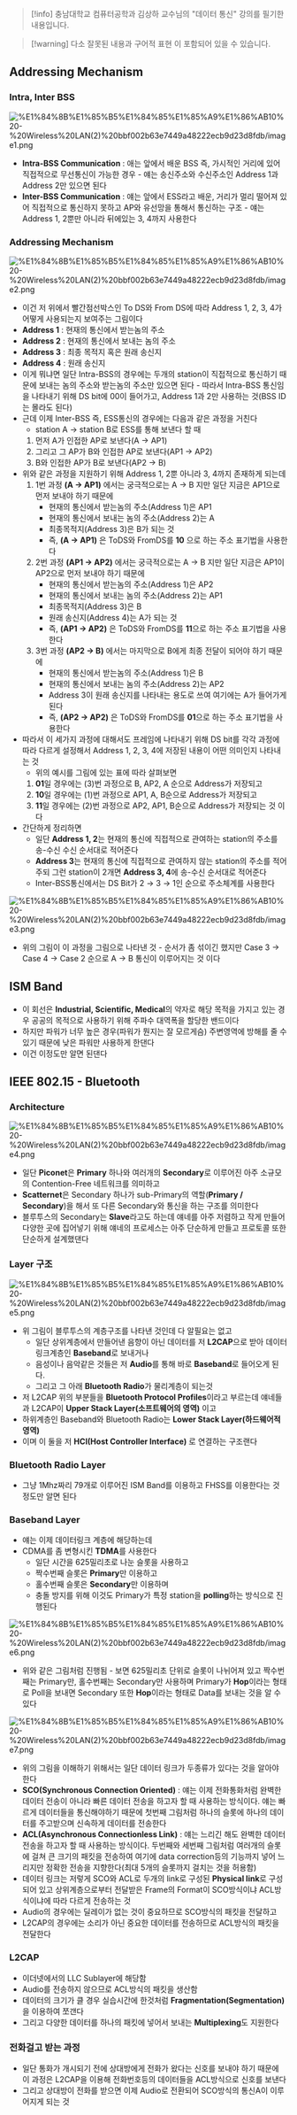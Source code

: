 > [!info] 충남대학교 컴퓨터공학과 김상하 교수님의 "데이터 통신" 강의를 필기한 내용입니다.

> [!warning] 다소 잘못된 내용과 구어적 표현 이 포함되어 있을 수 있습니다.

## Addressing Mechanism

### Intra, Inter BSS

![%E1%84%8B%E1%85%B5%E1%84%85%E1%85%A9%E1%86%AB10%20-%20Wireless%20LAN(2)%20bbf002b63e7449a48222ecb9d23d8fdb/image1.png](botanicals/network/originals/datacommunication.spring.2021.cse.cnu.ac.kr/images/10_bbf002b63e7449a48222ecb9d23d8fdb/image1.png)

- **Intra-BSS Communication** : 애는 앞에서 배운 BSS 즉, 가시적인 거리에 있어 직접적으로 무선통신이 가능한 경우 - 얘는 송신주소와 수신주소인 Address 1과 Address 2만 있으면 된다
- **Inter-BSS Communication** : 얘는 앞에서 ESS라고 배운, 거리가 멀리 떨어져 있어 직접적으로 통신하지 못하고 AP와 유선망을 통해서 통신하는 구조 - 얘는 Address 1, 2뿐만 아니라 뒤에있는 3, 4까지 사용한다

### Addressing Mechanism

![%E1%84%8B%E1%85%B5%E1%84%85%E1%85%A9%E1%86%AB10%20-%20Wireless%20LAN(2)%20bbf002b63e7449a48222ecb9d23d8fdb/image2.png](botanicals/network/originals/datacommunication.spring.2021.cse.cnu.ac.kr/images/10_bbf002b63e7449a48222ecb9d23d8fdb/image2.png)

- 이건 저 위에서 빨간점선박스인 To DS와 From DS에 따라 Address 1, 2, 3, 4가 어떻게 사용되는지 보여주는 그림이다
- **Address 1** : 현재의 통신에서 받는놈의 주소
- **Address 2** : 현재의 통신에서 보내는 놈의 주소
- **Address 3** : 최종 목적지 혹은 원래 송신지
- **Address 4** : 원래 송신지
- 이게 뭐냐면 일단 Intra-BSS의 경우에는 두개의 station이 직접적으로 통신하기 때문에 보내는 놈의 주소와 받는놈의 주소만 있으면 된다 - 따라서 Intra-BSS 통신임을 나타내기 위해 DS bit에 00이 들어가고, Address 1과 2만 사용하는 것(BSS ID는 몰라도 된다)
- 근데 이제 Inter-BSS 즉, ESS통신의 경우에는 다음과 같은 과정을 거친다
	- station A → station B로 ESS를 통해 보낸다 할 때
	1. 먼저 A가 인접한 AP로 보낸다(A → AP1)
	2. 그리고 그 AP가 B와 인접한 AP로 보낸다(AP1 → AP2)
	3. B와 인접한 AP가 B로 보낸다(AP2 → B)
- 위와 같은 과정을 지원하기 위해 Address 1, 2뿐 아니라 3, 4까지 존재하게 되는데
	1. 1번 과정 **(A → AP1)** 에서는 궁극적으로는 A → B 지만 일단 지금은 AP1으로 먼저 보내야 하기 때문에
		- 현재의 통신에서 받는놈의 주소(Address 1)은 AP1
		- 현재의 통신에서 보내는 놈의 주소(Address 2)는 A
		- 최종목적지(Address 3)은 B가 되는 것
		- 즉, **(A → AP1)** 은 ToDS와 FromDS를 **10** 으로 하는 주소 표기법을 사용한다
	2. 2번 과정 **(AP1 → AP2)** 에서는 궁극적으로는 A → B 지만 일단 지금은 AP1이 AP2으로 먼저 보내야 하기 때문에
		- 현재의 통신에서 받는놈의 주소(Address 1)은 AP2
		- 현재의 통신에서 보내는 놈의 주소(Address 2)는 AP1
		- 최종목적지(Address 3)은 B
		- 원래 송신지(Address 4)는 A가 되는 것
		- 즉, **(AP1 → AP2)** 은 ToDS와 FromDS를 **11**으로 하는 주소 표기법을 사용한다
	3. 3번 과정 **(AP2 → B)** 에서는 마지막으로 B에게 최종 전달이 되어야 하기 때문에
		- 현재의 통신에서 받는놈의 주소(Address 1)은 B
		- 현재의 통신에서 보내는 놈의 주소(Address 2)는 AP2
		- Address 3이 원래 송신지를 나타내는 용도로 쓰여 여기에는 A가 들어가게 된다
		- 즉, **(AP2 → AP2)** 은 ToDS와 FromDS를 **01**으로 하는 주소 표기법을 사용한다
- 따라서 이 세가지 과정에 대해서도 프레임에 나타내기 위해 DS bit를 각각 과정에 따라 다르게 설정해서 Address 1, 2, 3, 4에 저장된 내용이 어떤 의미인지 나타내는 것
	- 위의 예시를 그림에 있는 표에 따라 살펴보면
	1. **01**일 경우에는 (3)번 과정으로 B, AP2, A 순으로 Address가 저장되고
	2. **10**일 경우에는 (1)번 과정으로 AP1, A, B순으로 Address가 저장되고
	3. **11**일 경우에는 (2)번 과정으로 AP2, AP1, B순으로 Address가 저장되는 것 이다
- 간단하게 정리하면
	- 일단 **Address 1, 2**는 현재의 통신에 직접적으로 관여하는 station의 주소를 송-수신 수신 순서대로 적어준다
	- **Address 3**는 현재의 통신에 직접적으로 관여하지 않는 station의 주소를 적어주되 그런 station이 2개면 **Address 3, 4**에 송-수신 순서대로 적어준다
	- Inter-BSS통신에서는 DS Bit가 2 → 3 → 1인 순으로 주소체계를 사용한다

![%E1%84%8B%E1%85%B5%E1%84%85%E1%85%A9%E1%86%AB10%20-%20Wireless%20LAN(2)%20bbf002b63e7449a48222ecb9d23d8fdb/image3.png](botanicals/network/originals/datacommunication.spring.2021.cse.cnu.ac.kr/images/10_bbf002b63e7449a48222ecb9d23d8fdb/image3.png)

- 위의 그림이 이 과정을 그림으로 나타낸 것 - 순서가 좀 섞이긴 했지만 Case 3 → Case 4 → Case 2 순으로 A → B 통신이 이루어지는 것 이다

## ISM Band

- 이 회선은 **Industrial, Scientific, Medical**의 약자로 해당 목적을 가지고 있는 경우 공공의 목적으로 사용하기 위해 주파수 대역폭을 할당한 밴드이다
- 하지만 파워가 너무 높은 경우(파워가 뭔지는 잘 모르게슴) 주변영역에 방해를 줄 수 있기 때문에 낮은 파워만 사용하게 한댄다
- 이건 이정도만 알면 된댄다

## IEEE 802.15 - Bluetooth

### Architecture

![%E1%84%8B%E1%85%B5%E1%84%85%E1%85%A9%E1%86%AB10%20-%20Wireless%20LAN(2)%20bbf002b63e7449a48222ecb9d23d8fdb/image4.png](botanicals/network/originals/datacommunication.spring.2021.cse.cnu.ac.kr/images/10_bbf002b63e7449a48222ecb9d23d8fdb/image4.png)

- 일단 **Piconet**은 **Primary** 하나와 여러개의 **Secondary**로 이루어진 아주 소규모의 Contention-Free 네트워크를 의미하고
- **Scatternet**은 Secondary 하나가 sub-Primary의 역할(**Primary / Secondary**)을 해서 또 다른 Secondary와 통신을 하는 구조를 의미한다
- 블루투스의 Secondary는 **Slave**라고도 하는데 얘네를 아주 저렴하고 작게 만들어 다양한 곳에 집어넣기 위해 얘네의 프로세스는 아주 단순하게 만들고 프로토콜 또한 단순하게 설계했댄다

### Layer 구조

![%E1%84%8B%E1%85%B5%E1%84%85%E1%85%A9%E1%86%AB10%20-%20Wireless%20LAN(2)%20bbf002b63e7449a48222ecb9d23d8fdb/image5.png](botanicals/network/originals/datacommunication.spring.2021.cse.cnu.ac.kr/images/10_bbf002b63e7449a48222ecb9d23d8fdb/image5.png)

- 위 그림이 블루투스의 계층구조를 나타낸 것인데 다 알필요는 없고
	- 일단 상위계층에서 만들어낸 음향이 아닌 데이터를 저 **L2CAP**으로 받아 데이터링크계층인 **Baseband**로 보내거나
	- 음성이나 음악같은 것들은 저 **Audio**를 통해 바로 **Baseband**로 들어오게 된다.
	- 그리고 그 아래 **Bluetooth Radio**가 물리계층이 되는것
- 저 L2CAP 위의 부분들을 **Bluetooth Protocol Profiles**이라고 부르는데 얘네들과 L2CAP이 **Upper Stack Layer(소프트웨어의 영역)** 이고
- 하위계층인 Baseband와 Bluetooth Radio는 **Lower Stack Layer(하드웨어적 영역)**
- 이며 이 둘을 저 **HCI(Host Controller Interface)** 로 연결하는 구조랜다

### Bluetooth Radio Layer

- 그냥 1Mhz짜리 79개로 이루어진 ISM Band를 이용하고 FHSS를 이용한다는 것 정도만 알면 된다

### Baseband Layer

- 얘는 이제 데이터링크 계층에 해당하는데
- CDMA를 좀 변형시킨 **TDMA**를 사용한다
	- 일단 시간을 625밀리초로 나눈 슬롯을 사용하고
	- 짝수번째 슬롯은 **Primary**만 이용하고
	- 홀수번째 슬롯은 **Secondary**만 이용하며
	- 충돌 방지를 위해 이것도 Primary가 특정 station을 **polling**하는 방식으로 진행된다

![%E1%84%8B%E1%85%B5%E1%84%85%E1%85%A9%E1%86%AB10%20-%20Wireless%20LAN(2)%20bbf002b63e7449a48222ecb9d23d8fdb/image6.png](botanicals/network/originals/datacommunication.spring.2021.cse.cnu.ac.kr/images/10_bbf002b63e7449a48222ecb9d23d8fdb/image6.png)

- 위와 같은 그림처럼 진행됨 - 보면 625밀리초 단위로 슬롯이 나뉘어져 있고 짝수번째는 Primary만, 홀수번째는 Secondary만 사용하며 Primary가 **Hop**이라는 형태로 Poll을 보내면 Secondary 또한 **Hop**이라는 형태로 Data를 보내는 것을 알 수 있다

![%E1%84%8B%E1%85%B5%E1%84%85%E1%85%A9%E1%86%AB10%20-%20Wireless%20LAN(2)%20bbf002b63e7449a48222ecb9d23d8fdb/image7.png](botanicals/network/originals/datacommunication.spring.2021.cse.cnu.ac.kr/images/10_bbf002b63e7449a48222ecb9d23d8fdb/image7.png)

- 위의 그림을 이해하기 위해서는 일단 데이터 링크가 두종류가 있다는 것을 알아야 한다
- **SCO(Synchronous Connection Oriented)** : 얘는 이제 전화통화처럼 완벽한 데이터 전송이 아니라 빠른 데이터 전송을 하고자 할 때 사용하는 방식이다. 얘는 빠르게 데이터들을 통신해야하기 때문에 첫번째 그림처럼 하나의 슬롯에 하나의 데이터를 주고받으며 신속하게 데이터를 전송한다
- **ACL(Asynchronous Connectionless Link)** : 얘는 느리긴 해도 완벽한 데이터 전송을 하고자 할 때 사용하는 방식이다. 두번째와 세번째 그림처럼 여러개의 슬롯에 걸쳐 큰 크기의 패킷을 전송하여 여기에 data correction등의 기능까지 넣어 느리지만 정확한 전송을 지향한다(최대 5개의 슬롯까지 걸치는 것을 허용함)
- 데이터 링크는 저렇게 SCO와 ACL로 두개의 link로 구성된 **Physical link**로 구성되어 있고 상위계층으로부터 전달받은 Frame의 Format이 SCO방식이냐 ACL방식이냐에 따라 다르게 전송하는 것
- Audio의 경우에는 딜레이가 없는 것이 중요하므로 SCO방식의 패킷을 전달하고
- L2CAP의 경우에는 소리가 아닌 중요한 데이터를 전송하므로 ACL방식의 패킷을 전달한다

### L2CAP

- 이더넷에서의 LLC Sublayer에 해당함
- Audio를 전송하지 않으므로 ACL방식의 패킷을 생산함
- 데이터의 크기가 클 경우 실습시간에 한것처럼 **Fragmentation(Segmentation)** 을 이용하여 쪼갠다
- 그리고 다양한 데이터를 하나의 패킷에 넣어서 보내는 **Multiplexing**도 지원한다

### 전화걸고 받는 과정

- 일단 통화가 개시되기 전에 상대방에게 전화가 왔다는 신호를 보내야 하기 때문에 이 과정은 L2CAP을 이용해 전화번호등의 데이터들을 ACL방식으로 신호를 보낸다
- 그리고 상대방이 전화를 받으면 이제 Audio로 전환되어 SCO방식의 통신A이 이루어지게 되는 것